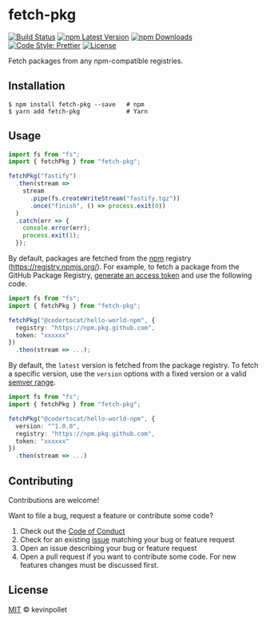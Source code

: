 # fetch-pkg

[![Build Status](https://github.com/kevinpollet/fetch-pkg/workflows/build/badge.svg)](https://github.com/kevinpollet/fetch-pkg/actions)
[![npm Latest Version](https://img.shields.io/npm/v/fetch-pkg/latest)](https://www.npmjs.com/package/fetch-pkg)
[![npm Downloads](https://img.shields.io/npm/dm/fetch-pkg)](https://www.npmjs.com/package/fetch-pkg)
[![Code Style: Prettier](https://img.shields.io/badge/code_style-prettier-ff69b4.svg)](https://github.com/prettier/prettier)
[![License](https://img.shields.io/github/license/kevinpollet/fetch-pkg)](./LICENSE.md)

Fetch packages from any npm-compatible registries.

## Installation

```shell
$ npm install fetch-pkg --save   # npm
$ yarn add fetch-pkg             # Yarn
```

## Usage

```typescript
import fs from "fs";
import { fetchPkg } from "fetch-pkg";

fetchPkg("fastify")
  .then(stream =>
    stream
      .pipe(fs.createWriteStream("fastify.tgz"))
      .once("finish", () => process.exit(0))
  )
  .catch(err => {
    console.error(err);
    process.exit(1);
  });
```

By default, packages are fetched from the [npm](https://www.npmjs.com/) registry (https://registry.npmjs.org/). For example, to fetch a package from the GitHub Package Registry, [generate an access token](https://help.github.com/en/github/managing-packages-with-github-package-registry/configuring-npm-for-use-with-github-package-registry#authenticating-to-github-package-registry) and use the following code.

```typescript
import fs from "fs";
import { fetchPkg } from "fetch-pkg";

fetchPkg("@codertocat/hello-world-npm", {
  registry: "https://npm.pkg.github.com",
  token: "xxxxxx"
})
  .then(stream => ...);
```

By default, the `latest` version is fetched from the package registry. To fetch a specific version, use the `version` options with a fixed version or a valid [semver range](https://github.com/npm/node-semver#ranges).

```typescript
import fs from "fs";
import { fetchPkg } from "fetch-pkg";

fetchPkg("@codertocat/hello-world-npm", {
  version: "^1.0.0",
  registry: "https://npm.pkg.github.com",
  token: "xxxxxx"
})
  .then(stream => ...)
```

## Contributing

Contributions are welcome!

Want to file a bug, request a feature or contribute some code?

1. Check out the [Code of Conduct](./CODE_OF_CONDUCT.md)
2. Check for an existing [issue](https://github.com/kevinpollet/fetch-pkg) matching your bug or feature request
3. Open an issue describing your bug or feature request
4. Open a pull request if you want to contribute some code. For new features changes must be discussed first.

## License

[MIT](./LICENSE.md) © kevinpollet
